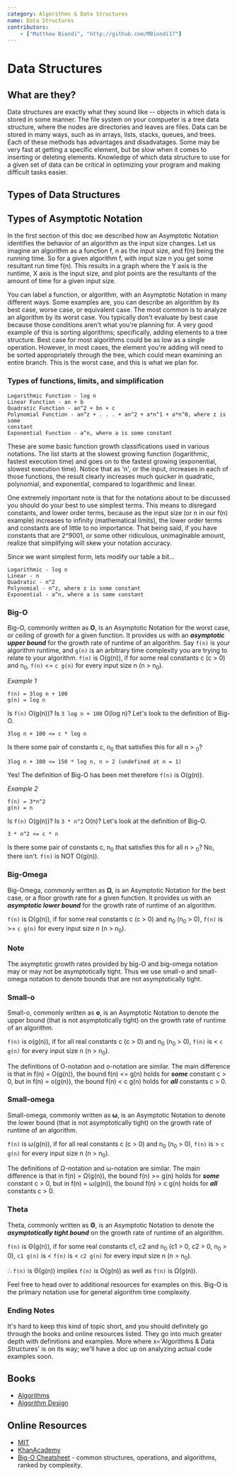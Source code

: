 ```yaml
---
category: Algorithms & Data Structures
name: Data Structures
contributors:
    - ["Matthew Biondi", "http://github.com/MBiondi17"]
---
```


# Data Structures

## What are they?

Data structures are exactly what they sound like -- objects in which data is
stored in some manner. The file system on your compueter is a tree data
structure, where the nodes are directories and leaves are files. Data can be
stored in many ways, such as in arrays, lists, stacks, queues, and trees. 
Each of these methods has advantages and disadvatages. Some may be very fast at
getting a specific element, but be slow when it comes to inserting or deleting
elements. Knowledge of which data structure to use for a given set of data can
be critical in optimizing your program and making difficult tasks easier. 

## Types of Data Structures



## Types of Asymptotic Notation

In the first section of this doc we described how an Asymptotic Notation 
identifies the behavior of an algorithm as the input size changes. Let us 
imagine an algorithm as a function f, n as the input size, and f(n) being 
the running time. So for a given algorithm f, with input size n you get 
some resultant run time f(n). This results in a graph where the Y axis is the 
runtime, X axis is the input size, and plot points are the resultants of the 
amount of time for a given input size.

You can label a function, or algorithm, with an Asymptotic Notation in many 
different ways. Some examples are, you can describe an algorithm by its best 
case, worse case, or equivalent case. The most common is to analyze an 
algorithm by its worst case. You typically don't evaluate by best case because 
those conditions aren't what you're planning for. A very good example of this 
is sorting algorithms; specifically, adding elements to a tree structure. Best 
case for most algorithms could be as low as a single operation. However, in 
most cases, the element you're adding will need to be sorted appropriately 
through the tree, which could mean examining an entire branch. This is the 
worst case, and this is what we plan for.

### Types of functions, limits, and simplification

```
Logarithmic Function - log n
Linear Function - an + b
Quadratic Function - an^2 + bn + c
Polynomial Function - an^z + . . . + an^2 + a*n^1 + a*n^0, where z is some 
constant
Exponential Function - a^n, where a is some constant
```

These are some basic function growth classifications used in various 
notations. The list starts at the slowest growing function (logarithmic, 
fastest execution time) and goes on to the fastest growing (exponential, 
slowest execution time). Notice that as 'n', or the input, increases in each 
of those functions, the result clearly increases much quicker in quadratic, 
polynomial, and exponential, compared to logarithmic and linear.

One extremely important note is that for the notations about to be discussed 
you should do your best to use simplest terms. This means to disregard 
constants, and lower order terms, because as the input size (or n in our f(n) 
example) increases to infinity (mathematical limits), the lower order terms 
and constants are of little to no importance. That being said, if you have 
constants that are 2^9001, or some other ridiculous, unimaginable amount, 
realize that simplifying will skew your notation accuracy.

Since we want simplest form, lets modify our table a bit...

```
Logarithmic - log n
Linear - n
Quadratic - n^2
Polynomial - n^z, where z is some constant
Exponential - a^n, where a is some constant
```

### Big-O
Big-O, commonly written as **O**, is an Asymptotic Notation for the worst 
case, or ceiling of growth for a given function. It provides us with an 
_**asymptotic upper bound**_ for the growth rate of runtime of an algorithm.
Say `f(n)` is your algorithm runtime, and `g(n)` is an arbitrary time 
complexity you are trying to relate to your algorithm. `f(n)` is O(g(n)), if 
for some real constants c (c > 0) and n<sub>0</sub>, `f(n)` <= `c g(n)` for every input size 
n (n > n<sub>0</sub>).

*Example 1*

```
f(n) = 3log n + 100
g(n) = log n
```

Is `f(n)` O(g(n))?
Is `3 log n + 100` O(log n)?
Let's look to the definition of Big-O.

```
3log n + 100 <= c * log n
```

Is there some pair of constants c, n<sub>0</sub> that satisfies this for all n > <sub>0</sub>?

```
3log n + 100 <= 150 * log n, n > 2 (undefined at n = 1)
```

Yes! The definition of Big-O has been met therefore `f(n)` is O(g(n)).

*Example 2*

```
f(n) = 3*n^2
g(n) = n
```

Is `f(n)` O(g(n))?
Is `3 * n^2` O(n)?
Let's look at the definition of Big-O.

```
3 * n^2 <= c * n
```

Is there some pair of constants c, n<sub>0</sub> that satisfies this for all n > <sub>0</sub>?
No, there isn't. `f(n)` is NOT O(g(n)).

### Big-Omega
Big-Omega, commonly written as **Ω**, is an Asymptotic Notation for the best 
case, or a floor growth rate for a given function. It provides us with an 
_**asymptotic lower bound**_ for the growth rate of runtime of an algorithm.

`f(n)` is Ω(g(n)), if for some real constants c (c > 0) and n<sub>0</sub> (n<sub>0</sub> > 0), `f(n)` is >= `c g(n)` 
for every input size n (n > n<sub>0</sub>).

### Note

The asymptotic growth rates provided by big-O and big-omega notation may or 
may not be asymptotically tight. Thus we use small-o and small-omega notation 
to denote bounds that are not asymptotically tight. 

### Small-o
Small-o, commonly written as **o**, is an Asymptotic Notation to denote the 
upper bound (that is not asymptotically tight) on the growth rate of runtime 
of an algorithm.

`f(n)` is o(g(n)), if for all real constants c (c > 0) and n<sub>0</sub> (n<sub>0</sub> > 0), `f(n)` is < `c g(n)` 
for every input size n (n > n<sub>0</sub>).

The definitions of O-notation and o-notation are similar. The main difference 
is that in f(n) = O(g(n)), the bound f(n) <= g(n) holds for _**some**_ 
constant c > 0, but in f(n) = o(g(n)), the bound f(n) < c g(n) holds for 
_**all**_ constants c > 0.

### Small-omega
Small-omega, commonly written as **ω**, is an Asymptotic Notation to denote 
the lower bound (that is not asymptotically tight) on the growth rate of 
runtime of an algorithm.

`f(n)` is ω(g(n)), if for all real constants c (c > 0) and n<sub>0</sub> (n<sub>0</sub> > 0), `f(n)` is > `c g(n)` 
for every input size n (n > n<sub>0</sub>).

The definitions of Ω-notation and ω-notation are similar. The main difference 
is that in f(n) = Ω(g(n)), the bound f(n) >= g(n) holds for _**some**_ 
constant c > 0, but in f(n) = ω(g(n)), the bound f(n) > c g(n) holds for 
_**all**_ constants c > 0.

### Theta
Theta, commonly written as **Θ**, is an Asymptotic Notation to denote the 
_**asymptotically tight bound**_ on the growth rate of runtime of an algorithm. 

`f(n)` is Θ(g(n)), if for some real constants c1, c2 and n<sub>0</sub> (c1 > 0, c2 > 0, n<sub>0</sub> > 0), 
`c1 g(n)` is < `f(n)` is < `c2 g(n)` for every input size n (n > n<sub>0</sub>).

∴ `f(n)` is Θ(g(n)) implies `f(n)` is O(g(n)) as well as `f(n)` is Ω(g(n)).

Feel free to head over to additional resources for examples on this. Big-O 
is the primary notation use for general algorithm time complexity.

### Ending Notes
It's hard to keep this kind of topic short, and you should definitely go 
through the books and online resources listed. They go into much greater depth 
with definitions and examples. More where x='Algorithms & Data Structures' is 
on its way; we'll have a doc up on analyzing actual code examples soon.

## Books

* [Algorithms](http://www.amazon.com/Algorithms-4th-Robert-Sedgewick/dp/032157351X)
* [Algorithm Design](http://www.amazon.com/Algorithm-Design-Foundations-Analysis-Internet/dp/0471383651)

## Online Resources

* [MIT](http://web.mit.edu/16.070/www/lecture/big_o.pdf)
* [KhanAcademy](https://www.khanacademy.org/computing/computer-science/algorithms/asymptotic-notation/a/asymptotic-notation)
* [Big-O Cheatsheet](http://bigocheatsheet.com/) - common structures, operations, and algorithms, ranked by complexity.
